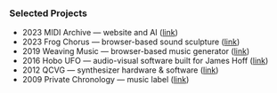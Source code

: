 ### Selected Projects

- <span class="resume-year">2023</span> MIDI Archive — website and AI ([link](/midi-archive/))
- <span class="resume-year">2023</span> Frog Chorus — browser-based sound sculpture ([link](/projects/frog-chorus))
- <span class="resume-year">2019</span> Weaving Music — browser-based music generator ([link](/projects/weaving))
- <span class="resume-year">2016</span> Hobo UFO — audio-visual software built for James Hoff ([link](https://p-a-n.org/release/james-hoff-hobo-ufo-v-chernobyl/))
- <span class="resume-year">2012</span> QCVG — synthesizer hardware & software ([link](/projects/qcvg))
- <span class="resume-year">2009</span> Private Chronology — music label ([link](/projects/private-chronology))
